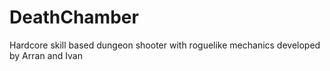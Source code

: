 # DeathChamber
Hardcore skill based dungeon shooter with roguelike mechanics developed by Arran and Ivan
